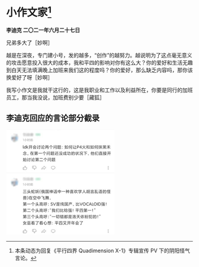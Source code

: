 # 小作文家[^1]
**李迪克	二〇二一年六月二十七日**

兄弟多大了［妙啊］

越是在深夜，专门建小号，发的越多，“创作”的越努力。越说明为了这点毫无意义的攻击愿意投入很大的成本，我和平四的影响对你有这么大？你的爱好和生活无趣到白天无法填满晚上加班来我们这的程度吗？你的爱好，那么缺乏内容吗，那你该换爱好了呀［妙啊］

我写小作文是我就干这行的，这是我职业和工作以及利益所在，你要是同行的加班员工，那当我没说，加班费别少要［藏狐］

## 李迪克回应的言论部分截录
![img](/assets/0078-0.png)

[^1]: 本条动态为回复《平行四界 Quadimension X-1》专辑宣传 PV 下的阴阳怪气言论。
